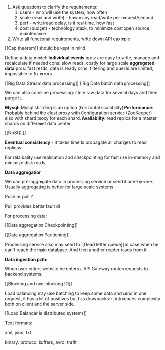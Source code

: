 1. Ask questions to clarify the requirements:
	1. users - who will use the system, how often
	2. scale (read and write) - how many read/write per request/second
	3. perf - write/read delay, is it real time. how fast 
	4. cost (budget) - technology stack, to minimize cost open source, maintenance
2. Write all functional requirements, write down API eaxmple 


[[Cap theorem]] should be kept in mind

Define a data model:
	**Individual events** 
		pros: are easy to write, manage and recalculate if needed
		cons: slow reads, costly for large scale 
	**aggregated data**
		pros: fast reads, data is ready
		cons: filtering and queiris are limited, impossible to fix errors
		
[[Big Data Stream data processing]]
[[Big Data batch data processing]]

We can also combine processing: store raw data for several days and then purge it. 

**Mysql:**
Mysql sharding is an option (horizontal scalability)
**Performance**: Probably behind the clust proxy with Configuration service (ZooKeeper) also with shard proxy for each shard.
**Availablity**:  read replica for a master shards on differenet data center


[[NoSQL]]

**Eventual consistency** - it takes time to propagate all changes to read replicas

For relaibality use replication and checkpointing
for fast use in-memory and minimize disk reads

**Data aggregation**

 We can pre-aggregate data in processing service or send it one-by-one. Usually aggregating is better for large-scale systems
 
 Push or pull ? 
 
 Pull provides better fault di
 
 For processing data: 
 
 [[Data aggregation Checkpointing]]
  
 [[Data aggregation Paritioning]]
 
 Processing service also may send to [[Dead letter queue]] in case when he can't reach the main database. And then another reader reads from it. 
 
**Data ingestion path:**

When user enters website he enters a API Gateway routes requests to backend systems.

[[Blocking and non-blocking IO]]

Load balancing may use batching to keep some data and send in one request, it has a lot of positives but has drawbacks: it introduces complexity both on client and the server side.

[[Load Balancer in distributed systems]]

 Text formats:
 
 xml, json, txt
 
 binary: protocol buffers, avro, thrift